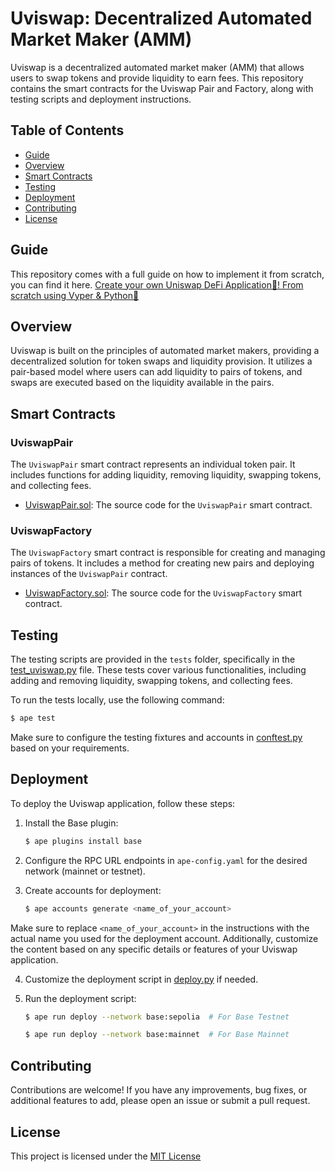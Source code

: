 # Uviswap: Decentralized Automated Market Maker (AMM)

Uviswap is a decentralized automated market maker (AMM) that allows users to swap tokens and provide liquidity to earn fees. This repository contains the smart contracts for the Uviswap Pair and Factory, along with testing scripts and deployment instructions.

## Table of Contents

- [Guide](#guide)
- [Overview](#overview)
- [Smart Contracts](#smart-contracts)
- [Testing](#testing)
- [Deployment](#deployment)
- [Contributing](#contributing)
- [License](#license)

## Guide

This repository comes with a full guide on how to implement it from scratch, you can find it here. [Create your own Uniswap DeFi Application🦄! From scratch using Vyper & Python🐍 ](https://dev.to/rabuawad/create-your-own-uniswap-defi-application-from-scratch-using-vyper-python-3i9h)

## Overview

Uviswap is built on the principles of automated market makers, providing a decentralized solution for token swaps and liquidity provision. It utilizes a pair-based model where users can add liquidity to pairs of tokens, and swaps are executed based on the liquidity available in the pairs.

## Smart Contracts

### UviswapPair

The `UviswapPair` smart contract represents an individual token pair. It includes functions for adding liquidity, removing liquidity, swapping tokens, and collecting fees.

- [UviswapPair.sol](contracts/UviswapPair.vy): The source code for the `UviswapPair` smart contract.

### UviswapFactory

The `UviswapFactory` smart contract is responsible for creating and managing pairs of tokens. It includes a method for creating new pairs and deploying instances of the `UviswapPair` contract.

- [UviswapFactory.sol](contracts/UviswapFactory.vy): The source code for the `UviswapFactory` smart contract.

## Testing

The testing scripts are provided in the `tests` folder, specifically in the [test_uviswap.py](tests/test_uviswap.py) file. These tests cover various functionalities, including adding and removing liquidity, swapping tokens, and collecting fees.

To run the tests locally, use the following command:

```bash
$ ape test
```

Make sure to configure the testing fixtures and accounts in [conftest.py](tests/conftest.py) based on your requirements.

## Deployment

To deploy the Uviswap application, follow these steps:

1. Install the Base plugin:

   ```bash
   $ ape plugins install base
   ```

2. Configure the RPC URL endpoints in `ape-config.yaml` for the desired network (mainnet or testnet).

3. Create accounts for deployment:

   ```bash
   $ ape accounts generate <name_of_your_account>
   ```
Make sure to replace `<name_of_your_account>` in the instructions with the actual name you used for the deployment account. Additionally, customize the content based on any specific details or features of your Uviswap application.


4. Customize the deployment script in [deploy.py](scripts/deploy.py) if needed.

5. Run the deployment script:

   ```bash
   $ ape run deploy --network base:sepolia  # For Base Testnet
   ```

   ```bash
   $ ape run deploy --network base:mainnet  # For Base Mainnet
   ```

## Contributing

Contributions are welcome! If you have any improvements, bug fixes, or additional features to add, please open an issue or submit a pull request.

## License

This project is licensed under the [MIT License](LICENSE)
